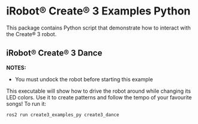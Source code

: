 # iRobot® Create® 3 Examples Python

This package contains Python script that demonstrate how to interact with the Create® 3 robot.

## iRobot® Create® 3 Dance

**NOTES:** 
 - You must undock the robot before starting this example

This executable will show how to drive the robot around while changing its LED colors.
Use it to create patterns and follow the tempo of your favourite songs!
To run it:

```sh
ros2 run create3_examples_py create3_dance
```

